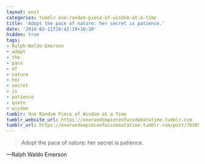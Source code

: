 ```yaml
---
layout: post
categories: tumblr one-random-piece-of-wisdom-at-a-time
title: 'Adopt the pace of nature: her secret is patience.'
date: '2014-02-11T18:42:19+10:30'
hidden: true
tags:
- Ralph-Waldo-Emerson
- adopt
- the
- pace
- of
- nature
- her
- secret
- is
- patience
- quote
- wisdom
tumblr: One Random Piece of Wisdom at a Time
tumblr_website_url: https://onerandompieceofwisdomatatime.tumblr.com
tumblr_url: https://onerandompieceofwisdomatatime.tumblr.com/post/76309694268/adopt-the-pace-of-nature-her-secret-is-patience
---
```

> Adopt the pace of nature: her secret is patience.

—Ralph Waldo Emerson
